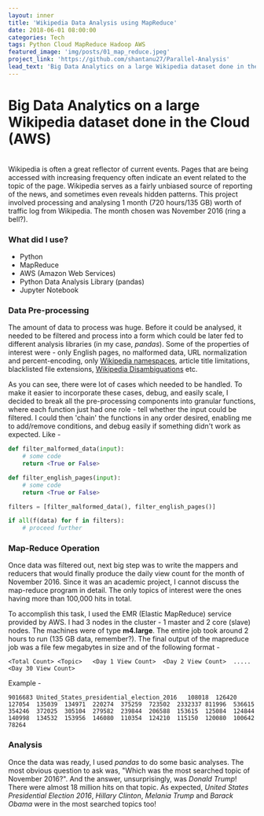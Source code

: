 ```yaml
---
layout: inner
title: 'Wikipedia Data Analysis using MapReduce'
date: 2018-06-01 08:00:00
categories: Tech
tags: Python Cloud MapReduce Hadoop AWS
featured_image: 'img/posts/01_map_reduce.jpeg'
project_link: 'https://github.com/shantanu27/Parallel-Analysis'
lead_text: 'Big Data Analytics on a large Wikipedia dataset done in the Cloud (AWS)'
---
```


# Big Data Analytics on a large Wikipedia dataset done in the Cloud (AWS)
<br>
Wikipedia is often a great reflector of current events. Pages that are being accessed with increasing frequency often indicate an event related to the topic of the page. Wikipedia serves as a fairly unbiased source of reporting of the news, and sometimes even reveals hidden patterns. This project involved processing and analysing 1 month (720 hours/135 GB) worth of traffic log from Wikipedia. The month chosen was November 2016 (ring a bell?).

### What did I use?
- Python
- MapReduce
- AWS (Amazon Web Services)
- Python Data Analysis Library (pandas)
- Jupyter Notebook

### Data Pre-processing

The amount of data to process was huge. Before it could be analysed, it needed to be filtered and process into a form which could be later fed to different analysis libraries (in my case, *pandas*). Some of the properties of interest were - only English pages, no malformed data, URL normalization and percent-encoding, only [Wikipedia namespaces](https://en.wikipedia.org/wiki/Wikipedia:Namespace), article title limitations, blacklisted file extensions, [Wikipedia Disambiguations](https://en.wikipedia.org/wiki/Wikipedia:Disambiguation) etc. 

As you can see, there were lot of cases which needed to be handled. To make it easier to incorporate these cases, debug, and easily scale, I decided to break all the pre-processing components into granular functions, where each function just had one role - tell whether the input could be filtered. I could then 'chain' the functions in any order desired, enabling me to add/remove conditions, and debug easily if something didn't work as expected. Like -

```python
def filter_malformed_data(input):
    # some code
    return <True or False>

def filter_english_pages(input):
    # some code
    return <True or False>

filters = [filter_malformed_data(), filter_english_pages()]

if all(f(data) for f in filters):
    # proceed further
```

### Map-Reduce Operation

Once data was filtered out, next big step was to write the mappers and reducers that would finally produce the daily view count for the month of November 2016. Since it was an academic project, I cannot discuss the map-reduce program in detail. The only topics of interest were the ones having more than 100,000 hits in total. 

To accomplish this task, I used the EMR (Elastic MapReduce) service provided by AWS. I had 3 nodes in the cluster - 1 master and 2 core (slave) nodes. The machines were of type **m4.large**. The entire job took around 2 hours to run (135 GB data, remember?). The final output of the mapreduce job was a file few megabytes in size and of the following format -

```
<Total Count> <Topic>   <Day 1 View Count>  <Day 2 View Count>  .....  <Day 30 View Count>
```

Example -

```
9016683 United_States_presidential_election_2016   108018  126420  127054  135039  134971  220274  375259  723502  2332337 811996  536615  354246  372025  305104  279582  239844  206588  153615  125084  124844  140998  134532  153956  146080  110354  124210  115150  120080  100642  78264
```

### Analysis

Once the data was ready, I used *pandas* to do some basic analyses. The most obvious question to ask was, "Which was the most searched topic of November 2016?". And the answer, unsurprisingly, was *Donald Trump*! There were almost 18 million hits on that topic. As expected, *United States Presidential Election 2016*, *Hillary Clinton*, *Melania Trump* and *Barack Obama* were in the most searched topics too!

